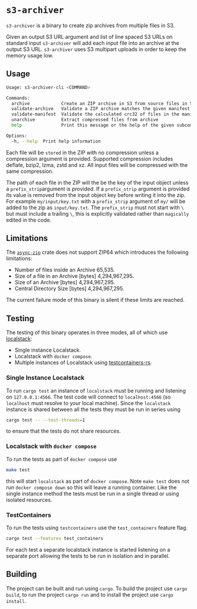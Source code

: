 # `s3-archiver`

`s3-archiver` is a binary to create zip archives from multiple files in S3.

Given an output S3 URL argument and list of line spaced S3 URLs on standard input `s3-archiver` will add each input file into an archive at the output S3 URL.  `s3-archiver` uses S3 multipart uploads in order
to keep the memory usage low.

## Usage

```bash
Usage: s3-archiver-cli <COMMAND>

Commands:
  archive            Create an ZIP archive in S3 from source files in S3
  validate-archive   Validate a ZIP archive matches the given manifest
  validate-manifest  Validate the calculated crc32 of files in the manifest match those recorded the manifest
  unarchive          Extract compressed files from archive
  help               Print this message or the help of the given subcommand(s)

Options:
  -h, --help  Print help information
```

Each file will be `stored` in the ZIP with no compression unless a compression argument is provided. Supported compression includes deflate, bzip2, lzma, zstd and xz.  All input files will be compressed with the same compression.

The path of each file in the ZIP will the be the key of the input object unless a `prefix_strip`argument is provided. If a `prefix_strip` argument is provided its value is removed from the input object key before writing it into the zip. For example `my/input/key.txt` with a `prefix_strip` argument of `my/` will be added to the zip as `input/key.txt`.  The `prefix_strip` must not start with `\` but must include a trailing `\`, this is explicitly validated rather than `magically` edited in the code.

## Limitations

The [`async-zip`](https://github.com/Majored/rs-async-zip) crate does not support ZIP64 which introduces the following limitations:

* Number of files inside an Archive 65,535.
* Size of a file in an Archive [bytes] 4,294,967,295.
* Size of an Archive [bytes] 4,294,967,295.
* Central Directory Size [bytes] 4,294,967,295.

The current failure mode of this binary is silent if these limits are reached.

## Testing

The testing of this binary operates in three modes, all of which use [localstack](https://github.com/localstack/localstack):

* Single instance Localstack.
* Localstack with `docker compose`.
* Multiple instances of Localstack using [testcontainers-rs](https://github.com/testcontainers/testcontainers-rs).

### Single Instance Localstack
To run `cargo test` an instance of `localstack` must be running and listening on `127.0.0.1:4566`.  The test code will connect to `localhost:4566` (so `localhost` must resolve to your local machine).  Since the `localstack`
instance is shared between all the tests they must be run in series using 

```bash
cargo test -- --test-threads=1
```

to ensure that the tests do not share resources.

### Localstack with `docker compose`
To run the tests as part of `docker compose` use 

```bash
make test
```

this will start `localstack` as part of `docker compose`.  Note `make test` does not run `docker compose down` so this will leave a running container. Like the single instance method the tests must be run in a single thread or using isolated resources.

### TestContainers
To run the tests using `testcontainers` use the `test_containers` feature flag.

```bash
cargo test --features test_containers 
```

For each test a separate localstack instance is started listening on a separate port allowing the tests to be run in isolation and in parallel.

## Building

The project can be built and run using `cargo`.  To build the project use `cargo build`, to run the project `cargo run` and to install the project use `cargo install`.


